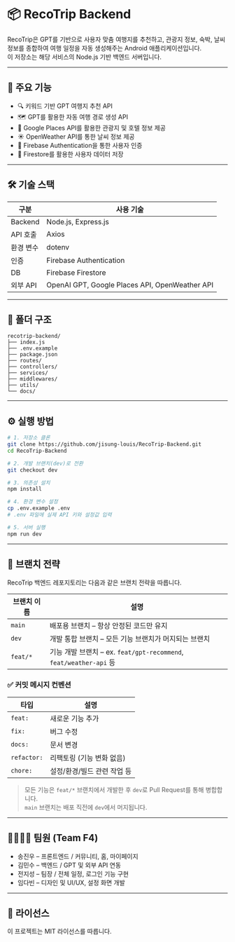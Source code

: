 # 📦 RecoTrip Backend

RecoTrip은 GPT를 기반으로 사용자 맞춤 여행지를 추천하고, 관광지 정보, 숙박, 날씨 정보를 종합하여 여행 일정을 자동 생성해주는 Android 애플리케이션입니다.  
이 저장소는 해당 서비스의 Node.js 기반 백엔드 서버입니다.

---

## 🚀 주요 기능

- 🔍 키워드 기반 GPT 여행지 추천 API
- 🗺️ GPT를 활용한 자동 여행 경로 생성 API
- 📍 Google Places API를 활용한 관광지 및 호텔 정보 제공
- ☀️ OpenWeather API를 통한 날씨 정보 제공
- 🔐 Firebase Authentication을 통한 사용자 인증
- 📝 Firestore를 활용한 사용자 데이터 저장

---

## 🛠️ 기술 스택

| 구분       | 사용 기술                      |
|------------|-------------------------------|
| Backend    | Node.js, Express.js           |
| API 호출   | Axios                         |
| 환경 변수  | dotenv                        |
| 인증       | Firebase Authentication       |
| DB         | Firebase Firestore            |
| 외부 API   | OpenAI GPT, Google Places API, OpenWeather API |

---

## 📁 폴더 구조

```
recotrip-backend/
├── index.js
├── .env.example
├── package.json
├── routes/
├── controllers/
├── services/
├── middlewares/
├── utils/
└── docs/
```

---

## ⚙️ 실행 방법

```bash
# 1. 저장소 클론
git clone https://github.com/jisung-louis/RecoTrip-Backend.git
cd RecoTrip-Backend

# 2. 개발 브랜치(dev)로 전환
git checkout dev

# 3. 의존성 설치
npm install

# 4. 환경 변수 설정
cp .env.example .env
# .env 파일에 실제 API 키와 설정값 입력

# 5. 서버 실행
npm run dev
```
---

## 🌿 브랜치 전략

RecoTrip 백엔드 레포지토리는 다음과 같은 브랜치 전략을 따릅니다.

| 브랜치 이름 | 설명 |
|-------------|------|
| `main`      | 배포용 브랜치 – 항상 안정된 코드만 유지 |
| `dev`       | 개발 통합 브랜치 – 모든 기능 브랜치가 머지되는 브랜치 |
| `feat/*`    | 기능 개발 브랜치 – ex. `feat/gpt-recommend`, `feat/weather-api` 등 |

### ✅ 커밋 메시지 컨벤션

| 타입        | 설명 |
|-------------|------|
| `feat:`     | 새로운 기능 추가 |
| `fix:`      | 버그 수정 |
| `docs:`     | 문서 변경 |
| `refactor:` | 리팩토링 (기능 변화 없음) |
| `chore:`    | 설정/환경/빌드 관련 작업 등 |

> 모든 기능은 `feat/*` 브랜치에서 개발한 후 `dev`로 Pull Request를 통해 병합합니다.  
> `main` 브랜치는 배포 직전에 `dev`에서 머지됩니다.
---




## 👨‍👩‍👧‍👦 팀원 (Team F4)

- 송진우 – 프론트엔드 / 커뮤니티, 홈, 마이페이지
- 김민수 – 백엔드 / GPT 및 외부 API 연동
- 전지성 – 팀장 / 전체 일정, 로그인 기능 구현
- 임다빈 – 디자인 및 UI/UX, 설정 화면 개발

---

## 📄 라이선스

이 프로젝트는 MIT 라이선스를 따릅니다.

